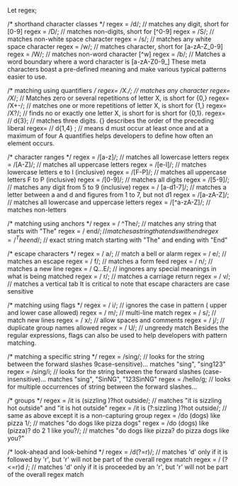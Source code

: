 Let regex;

/* shorthand character classes */
regex = /d/; // matches any digit, short for [0-9]
regex = /D/; // matches non-digits, short for [^0-9]
regex = /S/; // matches non-white space character
regex = /s/; // matches any white space character
regex = /w/; // matches character, short for [a-zA-Z_0-9]
regex = /W/; // matches non-word character [^w]
regex = /b/; // Matches a word boundary where a word character is [a-zA-Z0-9_]
These meta characters boast a pre-defined meaning and make various typical patterns easier to use.

/* matching using quantifiers */
regex= /X./; // matches any character
regex= /X*/; // Matches zero or several repetitions of letter X, is short for {0,}
regex= /X+-/; // matches one or more repetitions of letter X, is short for {1,}
regex= /X?/; // finds no or exactly one letter X, is short for is short for {0,1}.
regex= // d{3}; // matches three digits. {} describes the order of the preceding liberal
regex= // d{1,4} ; // means d must occur at least once and at a maximum of four
A quantifies helps developers to define how often an element occurs.

/* character ranges */
regex = /[a-z]/; // matches all lowercase letters
regex = /[A-Z]/; // matches all uppercase letters
regex = /[e-l]/; // matches lowercase letters e to l (inclusive)
regex = /[F-P]/; // matches all uppercase letters F to P (inclusive)
regex = /[0-9]/; // matches all digits
regex = /[5-9]/; // matches any digit from 5 to 9 (inclusive)
regex = / [a-d1-7]/; // matches a letter between a and d and figures from 1 to 7, but not d1
regex = /[a-zA-Z]/; // matches all lowercase and uppercase letters
regex = /[^a-zA-Z]/; // matches non-letters

/* matching using anchors */
regex = / ^The/; // matches any string that starts with "The"
regex = / end$/; // matches a string that ends with end
regex = / ^The end$/; // exact string match starting with "The" and ending with "End"

/* escape characters */
regex = / a/; // match a bell or alarm
regex = / e/; // matches an escape
regex = / f/; // matches a form feed
regex = / n/; // matches a new line
regex = / Q…E/; // ingnores any special meanings in what is being matched
regex = / r/; // matches a carriage return
regex = / v/; // matches a vertical tab
It is critical to note that escape characters are case sensitive

/* matching using flags */
regex = / i/; // ignores the case in pattern ( upper and lower case allowed)
regex = / m/; // multi-line match
regex = / s/; // match new lines
regex = / x/; // allow spaces and comments
regex = / j/; // duplicate group names allowed
regex = / U/; // ungreedy match
Besides the regular expressions, flags can also be used to help developers with pattern matching.

/* matching a specific string */
regex = /sing/; // looks for the string between the forward slashes 9case-sensitive)… matches "sing", "sing123"
regex = /sing/i; // looks for the string between the forward slashes (case-insensitive)... matches "sing", "SinNG", "123SinNG"
regex = /hello/g; // looks for multiple occurrences of string between the forward slashes...

/* groups */
regex = /it is (sizzling )?hot outside/; // matches "it is sizzling hot outside" and "it is hot outside"
regex = /it is (?:sizzling )?hot outside/; // same as above except it is a non-capturing group
regex = /do (dogs) like pizza 1/; // matches "do dogs like pizza dogs"
regex = /do (dogs) like (pizza)? do 2 1 like you?/; // matches "do dogs like pizza? do pizza dogs like you?"

/* look-ahead and look-behind */
regex = /d(?=r)/; // matches 'd' only if it is followed by 'r', but 'r' will not be part of the overall regex match
regex = / (?<=r)d /; // matches 'd' only if it is proceeded by an 'r', but 'r' will not be part of the overall regex match
